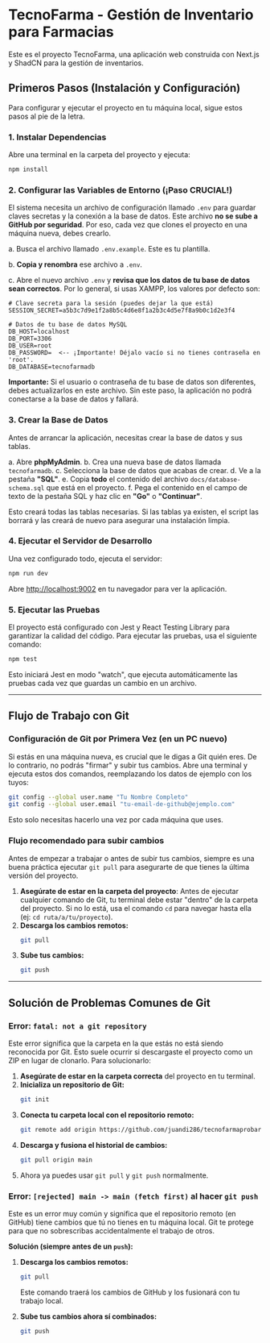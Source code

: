 # TecnoFarma - Gestión de Inventario para Farmacias

Este es el proyecto TecnoFarma, una aplicación web construida con Next.js y ShadCN para la gestión de inventarios.

## Primeros Pasos (Instalación y Configuración)

Para configurar y ejecutar el proyecto en tu máquina local, sigue estos pasos al pie de la letra.

### 1. Instalar Dependencias

Abre una terminal en la carpeta del proyecto y ejecuta:

```bash
npm install
```

### 2. Configurar las Variables de Entorno (¡Paso CRUCIAL!)

El sistema necesita un archivo de configuración llamado `.env` para guardar claves secretas y la conexión a la base de datos. Este archivo **no se sube a GitHub por seguridad**. Por eso, cada vez que clones el proyecto en una máquina nueva, debes crearlo.

a. Busca el archivo llamado `.env.example`. Este es tu plantilla.

b. **Copia y renombra** ese archivo a `.env`.

c. Abre el nuevo archivo `.env` y **revisa que los datos de tu base de datos sean correctos**. Por lo general, si usas XAMPP, los valores por defecto son:

```
# Clave secreta para la sesión (puedes dejar la que está)
SESSION_SECRET=a5b3c7d9e1f2a8b5c4d6e8f1a2b3c4d5e7f8a9b0c1d2e3f4

# Datos de tu base de datos MySQL
DB_HOST=localhost
DB_PORT=3306
DB_USER=root
DB_PASSWORD=  <-- ¡Importante! Déjalo vacío si no tienes contraseña en 'root'.
DB_DATABASE=tecnofarmadb
```

**Importante:** Si el usuario o contraseña de tu base de datos son diferentes, debes actualizarlos en este archivo. Sin este paso, la aplicación no podrá conectarse a la base de datos y fallará.

### 3. Crear la Base de Datos

Antes de arrancar la aplicación, necesitas crear la base de datos y sus tablas.

a. Abre **phpMyAdmin**.
b. Crea una nueva base de datos llamada `tecnofarmadb`.
c. Selecciona la base de datos que acabas de crear.
d. Ve a la pestaña **"SQL"**.
e. Copia **todo** el contenido del archivo `docs/database-schema.sql` que está en el proyecto.
f. Pega el contenido en el campo de texto de la pestaña SQL y haz clic en **"Go"** o **"Continuar"**.

Esto creará todas las tablas necesarias. Si las tablas ya existen, el script las borrará y las creará de nuevo para asegurar una instalación limpia.

### 4. Ejecutar el Servidor de Desarrollo

Una vez configurado todo, ejecuta el servidor:

```bash
npm run dev
```

Abre [http://localhost:9002](http://localhost:9002) en tu navegador para ver la aplicación.

### 5. Ejecutar las Pruebas

El proyecto está configurado con Jest y React Testing Library para garantizar la calidad del código. Para ejecutar las pruebas, usa el siguiente comando:

```bash
npm test
```

Esto iniciará Jest en modo "watch", que ejecuta automáticamente las pruebas cada vez que guardas un cambio en un archivo.

---

## Flujo de Trabajo con Git

### Configuración de Git por Primera Vez (en un PC nuevo)

Si estás en una máquina nueva, es crucial que le digas a Git quién eres. De lo contrario, no podrás "firmar" y subir tus cambios. Abre una terminal y ejecuta estos dos comandos, reemplazando los datos de ejemplo con los tuyos:

```bash
git config --global user.name "Tu Nombre Completo"
git config --global user.email "tu-email-de-github@ejemplo.com"
```

Esto solo necesitas hacerlo una vez por cada máquina que uses.

### Flujo recomendado para subir cambios

Antes de empezar a trabajar o antes de subir tus cambios, siempre es una buena práctica ejecutar `git pull` para asegurarte de que tienes la última versión del proyecto.

1.  **Asegúrate de estar en la carpeta del proyecto**: Antes de ejecutar cualquier comando de Git, tu terminal debe estar "dentro" de la carpeta del proyecto. Si no lo está, usa el comando `cd` para navegar hasta ella (ej: `cd ruta/a/tu/proyecto`).
2.  **Descarga los cambios remotos:**
    ```bash
    git pull
    ```
3.  **Sube tus cambios:**
    ```bash
    git push
    ```

---
## Solución de Problemas Comunes de Git

### Error: `fatal: not a git repository`

Este error significa que la carpeta en la que estás no está siendo reconocida por Git. Esto suele ocurrir si descargaste el proyecto como un ZIP en lugar de clonarlo. Para solucionarlo:

1.  **Asegúrate de estar en la carpeta correcta** del proyecto en tu terminal.
2.  **Inicializa un repositorio de Git:**
    ```bash
    git init
    ```
3.  **Conecta tu carpeta local con el repositorio remoto:**
    ```bash
    git remote add origin https://github.com/juandi286/tecnofarmaprobar.git
    ```
4.  **Descarga y fusiona el historial de cambios:**
    ```bash
    git pull origin main
    ```
5.  Ahora ya puedes usar `git pull` y `git push` normalmente.

### Error: `[rejected] main -> main (fetch first)` al hacer `git push`

Este es un error muy común y significa que el repositorio remoto (en GitHub) tiene cambios que tú no tienes en tu máquina local. Git te protege para que no sobrescribas accidentalmente el trabajo de otros.

**Solución (siempre antes de un `push`):**
1.  **Descarga los cambios remotos:**
    ```bash
    git pull
    ```
    Este comando traerá los cambios de GitHub y los fusionará con tu trabajo local.

2.  **Sube tus cambios ahora sí combinados:**
    ```bash
    git push
    ```
